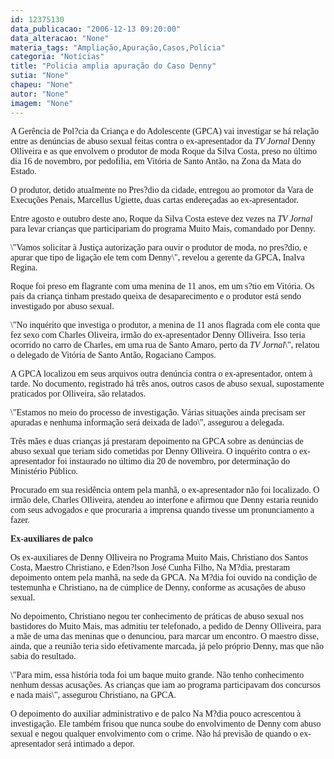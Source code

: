 ```yaml
---
id: 12375130
data_publicacao: "2006-12-13 09:20:00"
data_alteracao: "None"
materia_tags: "Ampliação,Apuração,Casos,Polícia"
categoria: "Notícias"
title: "Policia amplia apuração do Caso Denny"
sutia: "None"
chapeu: "None"
autor: "None"
imagem: "None"
---
```

<p><P><FONT face=Verdana>A Gerência de Pol?cia da Criança e do Adolescente (GPCA) vai investigar se há relação entre as denúncias de abuso sexual feitas contra o ex-apresentador da <I>TV Jornal</I> Denny Olliveira e as que envolvem o produtor de moda Roque da Silva Costa, preso no último dia 16 de novembro, por pedofilia, em Vitória de Santo Antão, na Zona da Mata do Estado. </FONT></P></p>
<p><P><FONT face=Verdana>O produtor, detido atualmente no Pres?dio da cidade, entregou ao promotor da Vara de Execuções Penais, Marcellus Ugiette, duas cartas endereçadas ao ex-apresentador. </FONT></P></p>
<p><P><FONT face=Verdana>Entre agosto e outubro deste ano, Roque da Silva Costa esteve dez vezes na <I>TV Jornal </I>para levar crianças que participariam do programa Muito Mais, comandado por Denny. </FONT></P></p>
<p><P><FONT face=Verdana>\"Vamos solicitar à Justiça autorização para ouvir o produtor de moda, no pres?dio, e apurar que tipo de ligação ele tem com Denny\", revelou a gerente da GPCA, Inalva Regina. </FONT></P></p>
<p><P><FONT face=Verdana>Roque foi preso em flagrante com uma menina de 11 anos, em um s?tio em Vitória. Os pais da criança tinham prestado queixa de desaparecimento e o produtor está sendo investigado por abuso sexual. </FONT></P></p>
<p><P><FONT face=Verdana>\"No inquérito que investiga o produtor, a menina de 11 anos flagrada com ele conta que fez sexo com Charles Oliveira, irmão do ex-apresentador Denny Olliveira. Isso teria ocorrido no carro de Charles, em uma rua de Santo Amaro, perto da <I>TV Jornal</I>\", relatou o delegado de Vitória de Santo Antão, Rogaciano Campos. </FONT></P></p>
<p><P><FONT face=Verdana>A GPCA localizou em seus arquivos outra denúncia contra o ex-apresentador, ontem à tarde. No documento, registrado há três anos, outros casos de abuso sexual, supostamente praticados por Olliveira, são relatados. </FONT></P></p>
<p><P><FONT face=Verdana>\"Estamos no meio do processo de investigação. Várias situações ainda precisam ser apuradas e nenhuma informação será deixada de lado\", assegurou a delegada. </FONT></P></p>
<p><P><FONT face=Verdana>Três mães e duas crianças já prestaram depoimento na GPCA sobre as denúncias de abuso sexual que teriam sido cometidas por Denny Olliveira. O inquérito contra o ex-apresentador foi instaurado no último dia 20 de novembro, por determinação do Ministério Público. </FONT></P></p>
<p><P><FONT face=Verdana>Procurado em sua residência ontem pela manhã, o ex-apresentador não foi localizado. O irmão dele, Charles Olliveira, atendeu ao interfone e afirmou que Denny estaria reunido com seus advogados e que procuraria a imprensa quando tivesse um pronunciamento a fazer. </FONT></P></p>
<p><P><STRONG><FONT face=Verdana>Ex-auxiliares de palco</FONT></STRONG></P></p>
<p><P><FONT face=Verdana>Os ex-auxiliares de Denny Olliveira no Programa Muito Mais, Christiano dos Santos Costa, Maestro Christiano, e Eden?lson José Cunha Filho, Na M?dia, prestaram depoimento ontem pela manhã, na sede da GPCA. Na M?dia foi ouvido na condição de testemunha e Christiano, na de cúmplice de Denny, conforme as acusações de abuso sexual. </FONT></P></p>
<p><P><FONT face=Verdana>No depoimento, Christiano negou ter conhecimento de práticas de abuso sexual nos bastidores do Muito Mais, mas admitiu ter telefonado, a pedido de Denny Olliveira, para a mãe de uma das meninas que o denunciou, para marcar um encontro. O maestro disse, ainda, que a reunião teria sido efetivamente marcada, já pelo próprio Denny, mas que não sabia do resultado. </FONT></P></p>
<p><P><FONT face=Verdana>\"Para mim, essa história toda foi um baque muito grande. Não tenho conhecimento nenhum dessas acusações. As crianças que iam ao programa participavam dos concursos e nada mais\", assegurou Christiano, na GPCA. </FONT></P></p>
<p><P><FONT face=Verdana>O depoimento do auxiliar administrativo e de palco Na M?dia pouco acrescentou à investigação. Ele também frisou que nunca soube do envolvimento de Denny com abuso sexual e negou qualquer envolvimento com o crime. Não há previsão de quando o ex-apresentador será intimado a depor. </FONT></P> </p>
